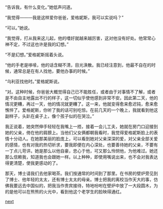 
“告诉我，有什么变化。”她低声问道。

“我觉得———我是这样爱你爸爸，爱格妮斯，我可以实说吗？”

“可以。”她说。

“我觉得，打从我来这儿起，他的嗜好就越来越厉害，这对他没有好处。他常常心神不定，不过这也许是我的幻想。”

“不是幻想。”爱格妮斯摇着头说。

“他的手老是哆嗦，他的话含糊不清，目光涣散。我已经注意到，他最不自在的时候，通常总是在有人找他，要他办事的时候。”

“乌利亚找他时。”爱格妮斯说。

“对。这种时候，你爸爸大概觉得自己已不能胜任，或者由于对事情不了解，或者是不由自主地露出不行的样子，这一切似乎使他感到非常不安。因此第二天，他的情况更糟，再过一天，他的情况就更糟了。这一来，他就变得愈来愈迟钝，愈来愈憔悴了。爱格妮斯，你听了我的话可别吃惊。在前几天的一个晚上，我就看到他这副样子，头趴在桌子上，像个孩子似的在哭泣。”

我正说着，她突然伸手轻轻在我嘴上一捂，接着一会儿工夫，她就在房门口迎接到她的父亲，倚在他的肩膀上。当他们父女俩都朝我看时，我觉得爱格妮斯脸上的表情十分动人。在她那美丽的脸庞上，可以看到她对父亲深深的爱，对父亲全部关爱的感情，也有对我的热切祈求，要我即便在内心深处，也要善待她的父亲，不要有一丁点儿苛评。她是那么以他自豪，忠心于他，可又那么怜悯他，为他难过。她还那么信赖我，知道我也会跟她一样。以上种种，即使用嘴说出来，也不会对我表达得更清楚，使我更感动的了。

那天，博士请我们去他家喝茶。我们按通常的时间到了那里。在书房的壁炉旁见到了博士、他年轻的太太，还有博士太太的母亲。博士把我的离校当作天大的事，仿佛我要远去中国似的，把我当作贵宾接待，特地吩咐在壁炉中放了一大段圆木，为的是他可以在熊熊的火光中，看到他这个老学生的脸映得通红。

[next](page250.md)